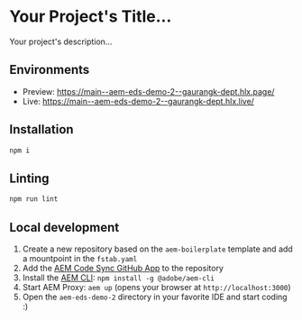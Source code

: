 # Your Project's Title...
Your project's description...

## Environments
- Preview: https://main--aem-eds-demo-2--gaurangk-dept.hlx.page/
- Live: https://main--aem-eds-demo-2--gaurangk-dept.hlx.live/

## Installation

```sh
npm i
```

## Linting

```sh
npm run lint
```

## Local development

1. Create a new repository based on the `aem-boilerplate` template and add a mountpoint in the `fstab.yaml`
1. Add the [AEM Code Sync GitHub App](https://github.com/apps/aem-code-sync) to the repository
1. Install the [AEM CLI](https://github.com/adobe/helix-cli): `npm install -g @adobe/aem-cli`
1. Start AEM Proxy: `aem up` (opens your browser at `http://localhost:3000`)
1. Open the `aem-eds-demo-2` directory in your favorite IDE and start coding :)
